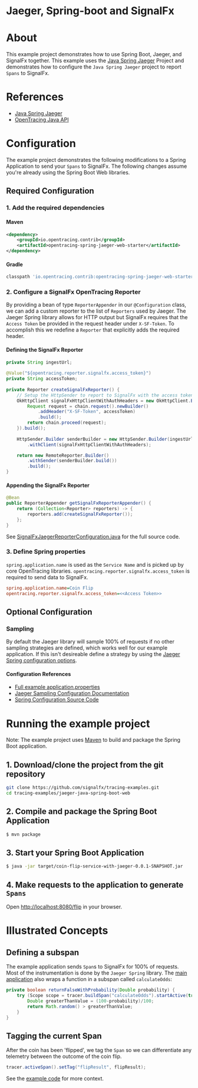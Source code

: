 # Jaeger, Spring-boot and SignalFx

# About

This example project demonstrates how to use Spring Boot, Jaeger, and SignalFx 
together. This example uses the [Java Spring Jaeger](https://github.com/opentracing-contrib/java-spring-jaeger)
Project and demonstrates how to configure the `Java Spring Jaeger` project to 
report `Spans` to SignalFx.

# References

- [Java Spring Jaeger](https://github.com/opentracing-contrib/java-spring-jaeger)
- [OpenTracing Java API](https://github.com/opentracing/opentracing-java)

# Configuration

The example project demonstrates the following modifications to a Spring 
Application to send your `Spans` to SignalFx. The following changes assume 
you're already using the Spring Boot Web libraries.

## Required Configuration

### 1. Add the required dependencies

#### Maven

```xml
<dependency>
    <groupId>io.opentracing.contrib</groupId>
    <artifactId>opentracing-spring-jaeger-web-starter</artifactId>
</dependency>
```

#### Gradle

```gradle
classpath 'io.opentracing.contrib:opentracing-spring-jaeger-web-starter'
```

### 2. Configure a SignalFx OpenTracing Reporter

By providing a bean of type `ReporterAppender` in our `@Configuration` class, we 
can  add a custom reporter to the list of `Reporters` used by Jaeger. The Jaeger 
Spring library allows for HTTP output but SignalFx requires that the 
`Access Token` be provided in the request header under `X-SF-Token`.  To 
accomplish this we redefine a `Reporter` that explicitly adds the required 
header.  

#### Defining the SignalFx Reporter

```java    @Value("${opentracing.reporter.signalfx.ingest_url:https://ingest.signalfx.com/v1/trace}")
private String ingestUrl;
    
@Value("${opentracing.reporter.signalfx.access_token}")
private String accessToken;
    
private Reporter createSignalFxReporter() {
    // Setup the HttpSender to report to SignalFx with the access token
    OkHttpClient signalFxHttpClientWithAuthHeaders = new OkHttpClient.Builder().addInterceptor(chain -> {
        Request request = chain.request().newBuilder()
            .addHeader("X-SF-Token", accessToken)
            .build();
        return chain.proceed(request);
    }).build();
        
    HttpSender.Builder senderBuilder = new HttpSender.Builder(ingestUrl)
        .withClient(signalFxHttpClientWithAuthHeaders);

    return new RemoteReporter.Builder()
        .withSender(senderBuilder.build())
        .build();
}
```

#### Appending the SignalFx Reporter

```java
@Bean 
public ReporterAppender getSignalFxReporterAppender() {
    return (Collection<Reporter> reporters) -> {
        reporters.add(createSignalFxReporter());
    };
}
```
See [SignalFxJaegerReporterConfiguration.java](https://github.com/signalfx/tracing-examples/tree/spring-boot-examples/jaeger-java-spring-boot-web/src/main/java/com/signalfx/tracing/examples/SignalFxJaegerReporterConfiguration.java) for the full source code.

### 3. Define Spring properties

`spring.application.name` is used as the `Service Name` and is picked up by core 
OpenTracing libraries. `opentracing.reporter.signalfx.access_token` is required 
to send data to SignalFx.
```ini
spring.application.name=Coin Flip
opentracing.reporter.signalfx.access_token=<<Access Token>>
```

## Optional Configuration

### Sampling 

By default the Jaeger library will sample 100% of requests if no other sampling 
strategies are defined, which works well for our example application. If this 
isn't desireable define a strategy by using the [Jaeger Spring configuration options](https://github.com/opentracing-contrib/java-spring-jaeger/blob/master/README.md#configuration-options).
#### Configuration References

- [Full example application.properties](https://github.com/signalfx/tracing-examples/tree/spring-boot-examples/jaeger-java-spring-boot-web/src/main/resources/application.properties)
- [Jaeger Sampling Configuration Documentation](https://www.jaegertracing.io/docs/sampling/#client-sampling-configuration)
- [Spring Configuration Source Code](https://github.com/opentracing-contrib/java-spring-jaeger/blob/master/opentracing-spring-jaeger-starter/src/main/java/io/opentracing/contrib/java/spring/jaeger/starter/JaegerConfigurationProperties.java)

# Running the example project

Note: The example project uses [Maven](https://maven.apache.org) to build and 
package the Spring Boot application. 
## 1. Download/clone the project from the git repository
```bash
git clone https://github.com/signalfx/tracing-examples.git
cd tracing-examples/jaeger-java-spring-boot-web
```

## 2. Compile and package the Spring Boot Application

```bash
$ mvn package
```

## 3. Start your Spring Boot Application

```bash
$ java -jar target/coin-flip-service-with-jaeger-0.0.1-SNAPSHOT.jar
```

## 4. Make requests to the application to generate `Spans` 

Open <http://localhost:8080/flip> in your browser. 

# Illustrated Concepts

## Defining a subspan

The example application sends `Span`s to SignalFx for 100% of requests. Most of 
the instrumentation is done by the `Jaeger Spring` library.  The [main application](https://github.com/signalfx/tracing-examples/tree/spring-boot-examples/jaeger-java-spring-boot-web/src/main/java/com/signalfx/tracing/examples/Application.java#L39) 
also wraps a function in a subspan called `calculateOdds`:  
```java
private boolean returnFalseWithProbability(Double probability) {
    try (Scope scope = tracer.buildSpan("calculateOdds").startActive(true)) {
        Double greaterThanValue = (100-probability)/100;
        return Math.random() > greaterThanValue;
    } 
}
```

## Tagging the current Span

After the coin has been 'flipped', we tag the `Span` so we can differentiate 
any telemetry between the outcome of the coin flip.  
```java
tracer.activeSpan().setTag("flipResult", flipResult);
```
See the [example code](https://github.com/signalfx/tracing-examples/tree/spring-boot-examples/jaeger-java-spring-boot-web/src/main/java/com/signalfx/tracing/examples/Application.java#L29) 
for more context.
